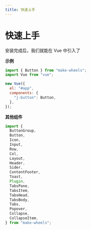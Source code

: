 ```yaml
---
title: 快速上手
---
```


# 快速上手

安装完成后，我们就能在 Vue 中引入了

**示例**

```js
import { Button } from "make-wheels";
import Vue from "vue";

new Vue({
  el: "#app",
  components: {
    "j-button": Button,
  },
});
```

**其他组件**

```js
import {
  ButtonGroup,
  Button,
  Icon,
  Input,
  Row,
  Col,
  Layout,
  Header,
  Sider,
  ContentFooter,
  Toast,
  Plugin,
  TabsPane,
  TabsItem,
  TabsHead,
  TabsBody,
  Tabs,
  Popover,
  Collapse,
  CollapseItem,
} from "make-wheels";
```
